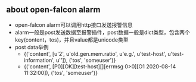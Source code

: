 ## about open-falcon alarm
- open-falcon alarm可以调用http接口发送报警信息
- alarm一般是post发送数据至报警插件，post数据一般是dict类型，包含两个key(content，tos)，并且value都是unicode类型
- post data举例
  - {('content', [u'2', u'old.gen.mem.ratio', u'e.g.', u'test-host', u'test-information', u'']), ('tos', 'someuser')}
  - {('content', [P0][OK][test-host][][errmsg  0>0][O1 2020-08-14 11:32:00]), ('tos', 'someuser')}